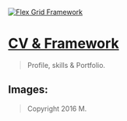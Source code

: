 [<img src="https://avatars2.githubusercontent.com/u/8085912?v=3&u=a9d5175195100a08a956c96016183ed659eb74b8&s=400" alt="Flex Grid Framework">](https://twitter.com/mishortcut)


# [CV & Framework](http://minz.design)

> Profile, skills & Portfolio.

## Images:
> Copyright 2016 M.
